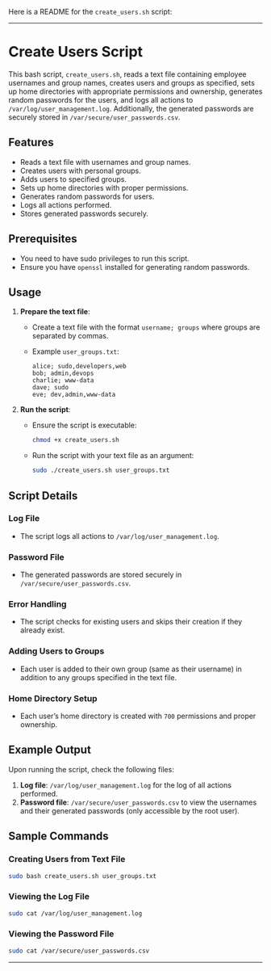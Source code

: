 Here is a README for the `create_users.sh` script:

---

# Create Users Script

This bash script, `create_users.sh`, reads a text file containing employee usernames and group names, creates users and groups as specified, sets up home directories with appropriate permissions and ownership, generates random passwords for the users, and logs all actions to `/var/log/user_management.log`. Additionally, the generated passwords are securely stored in `/var/secure/user_passwords.csv`.

## Features

- Reads a text file with usernames and group names.
- Creates users with personal groups.
- Adds users to specified groups.
- Sets up home directories with proper permissions.
- Generates random passwords for users.
- Logs all actions performed.
- Stores generated passwords securely.

## Prerequisites

- You need to have sudo privileges to run this script.
- Ensure you have `openssl` installed for generating random passwords.

## Usage

1. **Prepare the text file**:
   - Create a text file with the format `username; groups` where groups are separated by commas. 
   - Example `user_groups.txt`:

     ```
     alice; sudo,developers,web
     bob; admin,devops
     charlie; www-data
     dave; sudo
     eve; dev,admin,www-data
     ```

2. **Run the script**:
   - Ensure the script is executable:

     ```bash
     chmod +x create_users.sh
     ```

   - Run the script with your text file as an argument:

     ```bash
     sudo ./create_users.sh user_groups.txt
     ```

## Script Details

### Log File

- The script logs all actions to `/var/log/user_management.log`.

### Password File

- The generated passwords are stored securely in `/var/secure/user_passwords.csv`.

### Error Handling

- The script checks for existing users and skips their creation if they already exist.

### Adding Users to Groups

- Each user is added to their own group (same as their username) in addition to any groups specified in the text file.

### Home Directory Setup

- Each user’s home directory is created with `700` permissions and proper ownership.

## Example Output

Upon running the script, check the following files:

1. **Log file**: `/var/log/user_management.log` for the log of all actions performed.
2. **Password file**: `/var/secure/user_passwords.csv` to view the usernames and their generated passwords (only accessible by the root user).

## Sample Commands

### Creating Users from Text File

```bash
sudo bash create_users.sh user_groups.txt
```

### Viewing the Log File

```bash
sudo cat /var/log/user_management.log
```

### Viewing the Password File

```bash
sudo cat /var/secure/user_passwords.csv
```
---